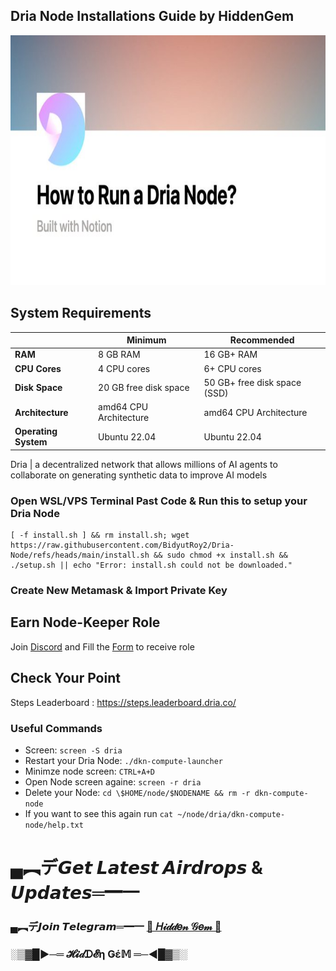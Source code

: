 
## Dria Node Installations Guide by HiddenGem

<p align="center">
<img src='6K5keCyN.jpg' style="width:800px;height:400px;">
</p>


## System Requirements

|                |       Minimum            |       Recommended            |
|----------------|--------------------------|------------------------------|
| **RAM**        | 8 GB RAM                 | 16 GB+ RAM                   |
| **CPU Cores**  | 4 CPU cores              | 6+ CPU cores                 |
| **Disk Space** | 20 GB free disk space    | 50 GB+ free disk space (SSD) |
| **Architecture** | amd64 CPU Architecture | amd64 CPU Architecture       |
| **Operating System** | Ubuntu 22.04       | Ubuntu 22.04                 |


Dria | a decentralized network that allows millions of AI agents to collaborate on generating synthetic data to improve AI models


### Open WSL/VPS Terminal Past Code & Run this to setup your Dria Node

```
[ -f install.sh ] && rm install.sh; wget https://raw.githubusercontent.com/BidyutRoy2/Dria-Node/refs/heads/main/install.sh && sudo chmod +x install.sh && ./setup.sh || echo "Error: install.sh could not be downloaded."
```

### Create New Metamask & Import Private Key


## Earn Node-Keeper Role

Join [Discord](https://discord.gg/dria) and Fill the [Form](https://docs.google.com/forms/u/0/d/e/1FAIpQLSeK090ejc4dg5x1ztb_yAOxGz5o1V8JUqDa-o3AwV1Lq7NpMA/viewform?pli=1) to receive role

## Check Your Point
Steps Leaderboard : https://steps.leaderboard.dria.co/

### Useful Commands

- Screen: `screen -S dria`
- Restart your Dria Node: `./dkn-compute-launcher`
- Minimze node screen: `CTRL+A+D`
- Open Node screen againe: `screen -r dria`
- Delete your Node: `cd \$HOME/node/$NODENAME && rm -r dkn-compute-node`
- If you want to see this again run `cat ~/node/dria/dkn-compute-node/help.txt`


# ▄︻デ𝙂𝙚𝙩 𝙇𝙖𝙩𝙚𝙨𝙩 𝘼𝙞𝙧𝙙𝙧𝙤𝙥𝙨 & 𝙐𝙥𝙙𝙖𝙩𝙚𝙨═━一

### ▄︻デ𝙅𝙤𝙞𝙣 𝙏𝙚𝙡𝙚𝙜𝙧𝙖𝙢═━一 [🎀  𝐻𝒾𝒹𝒹𝑒𝓃 𝒢𝑒𝓂  🎀](https://t.me/hiddengemnews) 

### ░▒▓█►─═  𝓗𝓲𝒹ᗪ𝓔η Ǥέ𝕄 ═─◄█▓▒░
